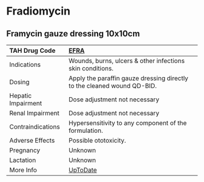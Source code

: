 # Fradiomycin

## Framycin gauze dressing 10x10cm

| TAH Drug Code      | [EFRA](https://www.tahsda.org.tw/drugs/hissearch.php?drug_code=EFRA)       |
|:-------------------|:---------------------------------------------------------------------------|
| Indications        | Wounds, burns, ulcers & other infections skin conditions.                  |
| Dosing             | Apply the paraffin gauze dressing directly to the cleaned wound QD-BID.    |
| Hepatic Impairment | Dose adjustment not necessary                                              |
| Renal Impairment   | Dose adjustment not necessary                                              |
| Contraindications  | Hypersensitivity to any component of the formulation.                      |
| Adverse Effects    | Possible ototoxicity.                                                      |
| Pregnancy          | Unknown                                                                    |
| Lactation          | Unknown                                                                    |
| More Info          | [UpToDate](https://www.uptodate.com/contents/fradiomycin-drug-information) |

